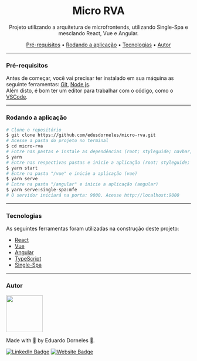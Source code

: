 <h1 align="center">Micro RVA</h1>

<p align="center">Projeto utilizando a arquitetura de microfrontends, utilizando Single-Spa e mesclando React, Vue e Angular.<p>

<p align="center">
    <a href="#pre-requisitos">Pré-requisitos</a> •
    <a href="#rodando-a-aplicacao">Rodando a aplicação</a> •
    <a href="#tecnologias">Tecnologias</a> •
    <a href="#autor">Autor</a>
<p>

---

<h3 id="pre-requisitos">Pré-requisitos</h3>
Antes de começar, você vai precisar ter instalado em sua máquina as seguinte ferramentas: <a href="https://git-scm.com" target="_blank">Git</a>, <a href="https://nodejs.org/en/" target="_blank">Node.js</a>. <br>
Além disto, é bom ter um editor para trabalhar com o código, como o <a href="https://code.visualstudio.com/" target="_blank">VSCode</a>.

---

<h3 id="rodando-a-aplicacao">Rodando a aplicação</h3>

```bash
# Clone o repositório
$ git clone https://github.com/edusdorneles/micro-rva.git
# Acesse a pasta do projeto no terminal
$ cd micro-rva
# Entre nas pastas e instale as dependências (root; styleguide; navbar; react; vue; angular)
$ yarn
# Entre nas respectivas pastas e inicie a aplicação (root; styleguide; navbar; react)
$ yarn start
# Entre na pasta "/vue" e inicie a aplicação (vue)
$ yarn serve
# Entre na pasta "/angular" e inicie a aplicação (angular)
$ yarn serve:single-spa:mfe
# O servidor iniciará na porta: 9000. Acesse http://localhost:9000
```

---

<h3 id="tecnologias">Tecnologias</h3>
As seguintes ferramentas foram utilizadas na construção deste projeto:

-   [React](https://pt-br.reactjs.org/)
-   [Vue](https://vuejs.org/)
-   [Angular](https://angular.io/)
-   [TypeScript](https://www.typescriptlang.org/)
-   [Single-Spa](https://single-spa.js.org/)

---

<h3 id="autor">Autor</h3>
<img src="https://avatars.githubusercontent.com/edusdorneles" height="100" />

Made with 💙 by Eduardo Dorneles 👋.

[![LinkedIn Badge](https://img.shields.io/badge/LinkedIn-0077B5?style=for-the-badge&logo=linkedin&logoColor=white)](https://www.linkedin.com/in/edusdorneles/) [![Website Badge](https://img.shields.io/badge/website-14141C?style=for-the-badge&logo=About.me&logoColor=white)](https://edusdorneles.com.br/)